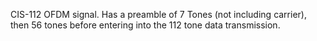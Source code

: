 CIS-112 OFDM signal. Has a preamble of 7 Tones (not including carrier), then 56 tones before entering into the 112 tone data transmission.